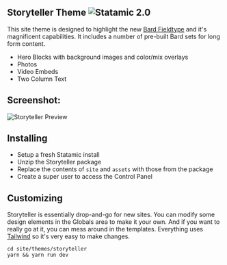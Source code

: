 ## Storyteller Theme ![Statamic 2.0](https://img.shields.io/badge/statamic-2.8-blue.svg?style=flat-square)

This site theme is designed to highlight the new [Bard Fieldtype](https://docs.statamic.com/fieldtypes/bard) and it's magnificent capabilities. It includes a number of pre-built Bard sets for long form content.

- Hero Blocks with background images and color/mix overlays
- Photos
- Video Embeds
- Two Column Text

## Screenshot:

![Storyteller Preview](https://d.pr/i/VqnfH/aXEnVnAj5C+)

## Installing

- Setup a fresh Statamic install
- Unzip the Storyteller package
- Replace the contents of `site` and `assets` with those from the package
- Create a super user to access the Control Panel

## Customizing

Storyteller is essentially drop-and-go for new sites. You can modify some design elements in the Globals area to make it your own. And if you want to really go at it, you can mess around in the templates. Everything uses [Tailwind](https://tailwindcss.com) so it's very easy to make changes.

```
cd site/themes/storyteller
yarn && yarn run dev
```

